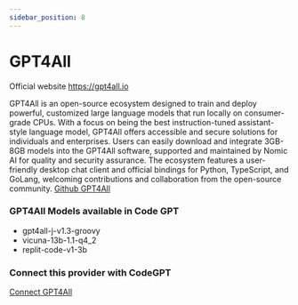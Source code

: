 ```yaml
---
sidebar_position: 8
---
```


# GPT4All

Official website https://gpt4all.io


GPT4All is an open-source ecosystem designed to train and deploy powerful, customized large language models that run locally on consumer-grade CPUs. With a focus on being the best instruction-tuned assistant-style language model, GPT4All offers accessible and secure solutions for individuals and enterprises. Users can easily download and integrate 3GB-8GB models into the GPT4All software, supported and maintained by Nomic AI for quality and security assurance. The ecosystem features a user-friendly desktop chat client and official bindings for Python, TypeScript, and GoLang, welcoming contributions and collaboration from the open-source community. [Github GPT4All](https://github.com/nomic-ai/gpt4all)


### GPT4All Models available in Code GPT

- gpt4all-j-v1.3-groovy
- vicuna-13b-1.1-q4_2
- replit-code-v1-3b


### Connect this provider with CodeGPT

[Connect GPT4All](https://docs.codegpt.co/docs/tutorial-basics/installation#gpt4all)
